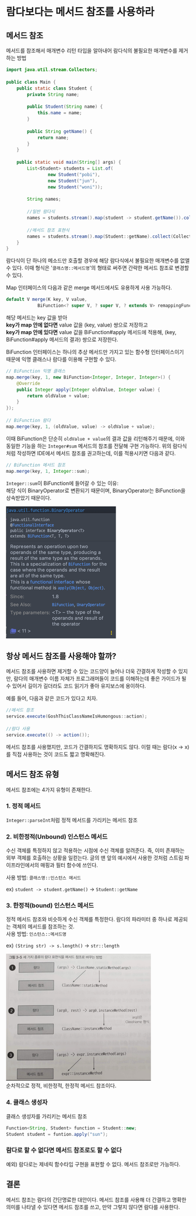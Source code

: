 # 람다보다는 메서드 참조를 사용하라

## 메서드 참조
메서드를 참조해서 매개변수 리턴 타입을 알아내어 람다식의 불필요한 매개변수를 제거하는 방법

```java
import java.util.stream.Collectors;

public class Main {
    public static class Student {
        private String name;

        public Student(String name) {
            this.name = name;
        }

        public String getName() {
            return name;
        }
    }

    public static void main(String[] args) {
        List<Student> students = List.of(
                new Student("pobi"),
                new Student("jun"),
                new Student("woni"));

        String names;

        //일반 람다식
        names = students.stream().map(student -> student.getName()).collect(Collectors.joining(","));
        
        //메서드 참조 표현식
        names = students.stream().map(Student::getName).collect(Collectors.joining(","));
    }
}
```
람다식이 단 하나의 메소드만 호출할 경우에 해당 람다식에서 불필요한 매개변수를 없앨 수 있다. 이때 형식은 '`클래스명::메서드명`'의 형태로 써주면 간략한 메서드 참조로 변경할 수 있다.

Map 인터페이스의 다음과 같은 merge 메서드에서도 유용하게 사용 가능하다.
```java
default V merge(K key, V value,
            BiFunction<? super V, ? super V, ? extends V> remappingFunction)
```
해당 메서드는 key 값을 받아  
**key가 map 안에 없다면** value 값을 (key, value) 쌍으로 저장하고  
**key가 map 안에 있다면** value 값을 BiFunction#apply 메서드에 적용해, (key, BiFunction#apply 메서드의 결과) 쌍으로 저장한다.

BiFunction 인터페이스는 하나의 추상 메서드만 가지고 있는 함수형 인터페이스이기 때문에 익명 클래스나 람다를 이용해 구현할 수 있다.

```java
// BiFunction 익명 클래스
map.merge(key, 1, new BiFunction<Integer, Integer, Integer>() {
    @Override
    public Integer apply(Integer oldValue, Integer value) {
        return oldValue + value;
    }
});

// BiFunction 람다
map.merge(key, 1, (oldValue, value) -> oldValue + value);
```

이때 BiFunction은 단순히 `oldValue + value`의 결과 값을 리턴해주기 때문에, 이와 동일한 기능을 하는 `Integer#sum` 메서드의 참조를 전달해 구현 가능하다. 위의 람다식처럼 작성하면 IDE에서 메서드 참조를 권고하는데, 이를 적용시키면 다음과 같다.
```java
// BiFunction 메서드 참조
map.merge(key, 1, Integer::sum);
```
`Integer::sum`이 BiFunction에 들어갈 수 있는 이유:  
해당 식이 BinaryOperator<Integer>로 변환되기 때문이며, BinaryOperator는 BiFunction을 상속받았기 때문이다.

![img.png](images/BinaryOperator.png) 

## 항상 메서드 참조를 사용해야 할까?
메서드 참조를 사용하면 제거할 수 있는 코드양이 늘어나 더욱 간결하게 작성할 수 있지만, 람다의 매개변수 이름 자체가 프로그래머들이 코드를 이해하는데 좋은 가이드가 될 수 있어서 길이가 길더라도 코드 읽기가 좋아 유지보스에 용이하다.

예를 들어, 다음과 같은 코드가 있다고 치자.
```java
//메서드 참조 
service.execute(GoshThisClassNameIsHumongous::action);

//람다 사용
service.execute(() -> action());
```

메서드 참조를 사용했지만, 코드가 간결하지도 명확하지도 않다. 이럴 때는 람다(x -> x)를 직접 사용하는 것이 코드도 짧고 명확해진다.

## 메서드 참조 유형
메서드 참조에는 4가지 유형이 존재한다.

### 1. 정적 메서드
`Integer::parseInt`처럼 정적 메서드를 가리키는 메서드 참조

### 2. 비한정적(Unbound) 인스턴스 메서드
수신 객체를 특정하지 않고 적용하는 시점에 수신 객체를 알려준다. 즉, 이미 존재하는 외부 객체를 호출하는 상황을 일컫는다. 글의 맨 앞의 예시에서 사용한 것처럼 스트림 파이프라인에서의 매핑과 필터 함수에 쓰인다.

사용 방법: `클래스명::인스턴스 메서드`

ex) `student -> student.getName()` -> `Student::getName`

### 3. 한정적(bound) 인스턴스 메서드
정적 메서드 참조와 비슷하게 수신 객체를 특정한다. 람다의 파라미터 중 하나로 제공되는 객체의 메서드를 참조하는 것.  
사용 방법: `인스턴스::메서드명`  

ex) `(String str) -> s.length()` -> `str::length`

![img.png](images/methodRef.png)  
순차적으로 정적, 비한정적, 한정적 메서드 참조이다.

### 4. 클래스 생성자
클래스 생성자를 가리키는 메서드 참조
```java
Function<String, Student> function = Student::new;
Student student = funtion.apply("sun");
```

### 람다로 할 수 없다면 메서드 참조로도 할 수 없다
예외) 람다로는 제네릭 함수타입 구현을 표현할 수 없다. 메서드 참조로만 가능하다.



## 결론
메서드 참조는 람다의 간단명료한 대안이다. 메서드 참조를 사용해 더 간결하고 명확한 의미를 나타낼 수 있다면 메서드 참조를 쓰고, 만약 그렇지 않다면 람다를 사용한다.

